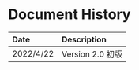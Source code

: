# Document History

| Date       | Description                           |
| :----      | :-------------------------------------|
| 2022/4/22  | Version 2.0 初版                      |
